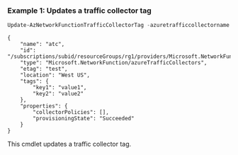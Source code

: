 ### Example 1: Updates a traffic collector tag
```powershell
Update-AzNetworkFunctionTrafficCollectorTag -azuretrafficcollectorname atc -resourcegroup rg1
```

```output
{
    "name": "atc",
    "id": "/subscriptions/subid/resourceGroups/rg1/providers/Microsoft.NetworkFunction/azureTrafficCollectors/atc",
    "type": "Microsoft.NetworkFunction/azureTrafficCollectors",
    "etag": "test",
    "location": "West US",
    "tags": {
        "key1": "value1",
        "key2": "value2"
    },
    "properties": {
        "collectorPolicies": [],
        "provisioningState": "Succeeded"
    }
}
```

This cmdlet updates a traffic collector tag.